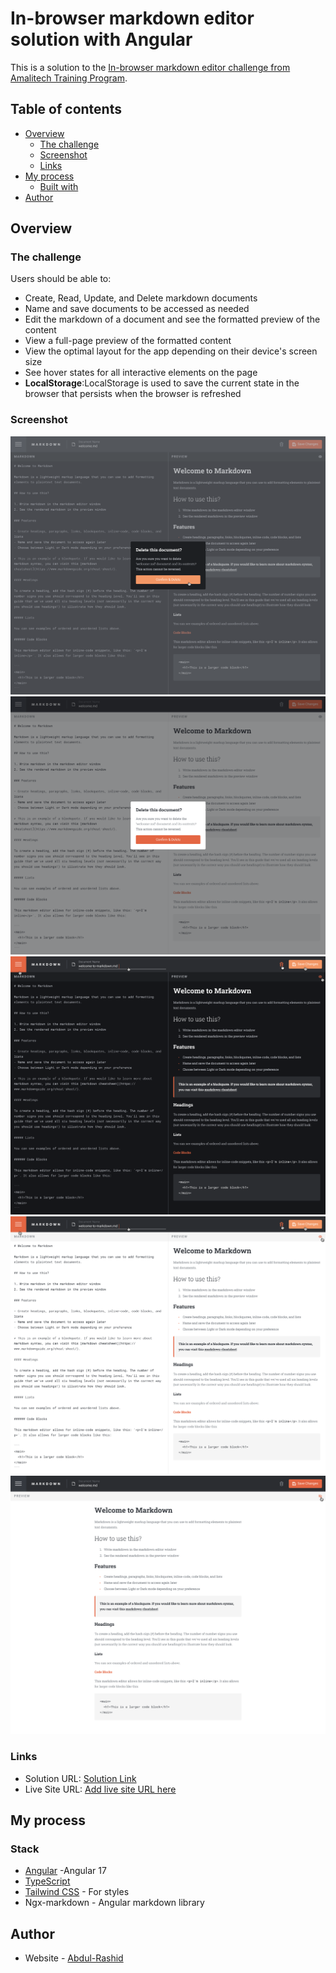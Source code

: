 # In-browser markdown editor solution with Angular

This is a solution to the [In-browser markdown editor challenge from Amalitech Training Program](https://www.frontendmentor.io/challenges/inbrowser-markdown-editor-r16TrrQX9). 

## Table of contents

- [Overview](#overview)
  - [The challenge](#the-challenge)
  - [Screenshot](#screenshot)
  - [Links](#links)
- [My process](#my-process)
  - [Built with](#stack)
- [Author](#author)




## Overview

### The challenge

Users should be able to:

- Create, Read, Update, and Delete markdown documents
- Name and save documents to be accessed as needed
- Edit the markdown of a document and see the formatted preview of the content
- View a full-page preview of the formatted content
- View the optimal layout for the app depending on their device's screen size
- See hover states for all interactive elements on the page
- **LocalStorage**:LocalStorage is used to save the current state in the browser that persists when the browser is refreshed


### Screenshot

![Comfirm Delete](./src/assets/screenshots/Confim.png)
![Comfirm Delete Light Mode](./src/assets/screenshots/Confirm2.png)
![Destop-Dark Mode](./src/assets/screenshots/Dark.png)
![Desktop-Light Mode](./src/assets/screenshots/Light.png)
![Priview-Light Mode](./src/assets/screenshots/Preview.png)


### Links

- Solution URL: [Solution Link](https://github.com/abdulrashid232/inbrowser_markdown)
- Live Site URL: [Add live site URL here](https://your-live-site-url.com)

## My process

### Stack

- [Angular](https://angular.dev/) -Angular 17
- [TypeScript](https://www.typescriptlang.org/)
- [Tailwind CSS](https://tailwindcss.com/docs/installation) - For styles 
- Ngx-markdown - Angular markdown library

## Author

- Website - [Abdul-Rashid](https://www.your-site.com)

